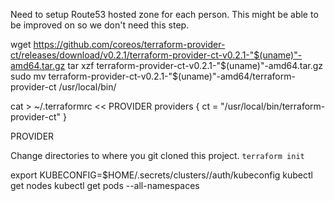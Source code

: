 

Need to setup Route53 hosted zone for each person.  This might be able to be
improved on so we don't need this step.


wget https://github.com/coreos/terraform-provider-ct/releases/download/v0.2.1/terraform-provider-ct-v0.2.1-"$(uname)"-amd64.tar.gz
tar xzf terraform-provider-ct-v0.2.1-"$(uname)"-amd64.tar.gz
sudo mv terraform-provider-ct-v0.2.1-"$(uname)"-amd64/terraform-provider-ct /usr/local/bin/

cat > ~/.terraformrc << PROVIDER
providers {
  ct = "/usr/local/bin/terraform-provider-ct"
}

PROVIDER

Change directories to where you git cloned this project.
`terraform init`

export KUBECONFIG=$HOME/.secrets/clusters/<CLUSTERNAME>/auth/kubeconfig
kubectl get nodes
kubectl get pods --all-namespaces


